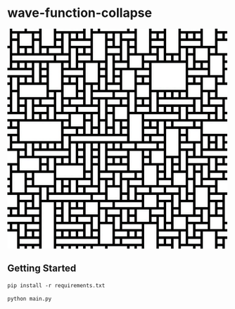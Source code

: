 # wave-function-collapse

<img src="./screenshot.png">

## Getting Started

```
pip install -r requirements.txt
```

```
python main.py
```

